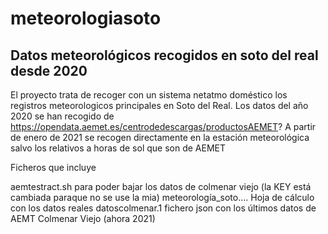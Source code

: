 # meteorologiasoto
Datos meteorológicos recogidos en soto del real desde 2020
----------------------------------------------------------
El proyecto trata de recoger con un sistema netatmo doméstico los registros meteorologicos principales en Soto del Real. Los datos del año 2020 se han recogido de  https://opendata.aemet.es/centrodedescargas/productosAEMET?
A partir de enero de 2021 se recogen directamente en la estación meteorológica salvo los relativos a horas de sol que son de AEMET

Ficheros que incluye

aemtestract.sh para poder bajar los datos de colmenar viejo (la KEY está cambiada paraque no se use la mia)
meteorología_soto.... Hoja de cálculo con los datos reales
datoscolmenar.1 fichero json con los últimos datos de AEMT Colmenar Viejo (ahora 2021)

